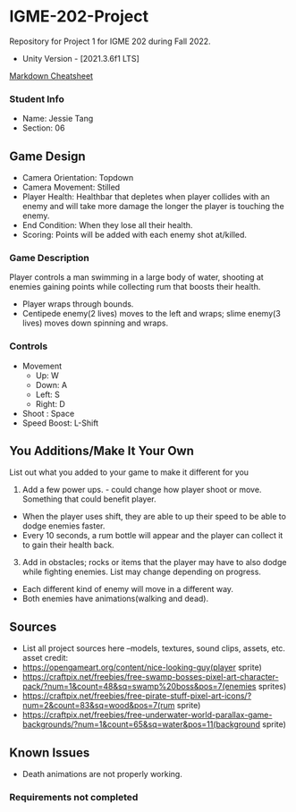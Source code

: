 # IGME-202-Project
Repository for Project 1 for IGME 202 during Fall 2022.
- Unity Version - [2021.3.6f1 LTS]

[Markdown Cheatsheet](https://github.com/adam-p/markdown-here/wiki/Markdown-Here-Cheatsheet)

### Student Info

-   Name: Jessie Tang
-   Section: 06

## Game Design

-   Camera Orientation: Topdown
-   Camera Movement: Stilled
-   Player Health: Healthbar that depletes when player collides with an enemy and will take more damage the longer the player is touching the enemy.
-   End Condition: When they lose all their health.
-   Scoring: Points will be added with each enemy shot at/killed.

### Game Description

Player controls a man swimming in a large body of water, shooting at enemies gaining points while collecting rum that boosts their health.
-   Player wraps through bounds.
-   Centipede enemy(2 lives) moves to the left and wraps; slime enemy(3 lives) moves down spinning and wraps.

### Controls

-   Movement
    -   Up: W
    -   Down: A
    -   Left: S
    -   Right: D
-   Shoot : Space
-   Speed Boost: L-Shift

## You Additions/Make It Your Own

List out what you added to your game to make it different for you
1. Add a few power ups. - could change how player shoot or move. Something that could benefit player.
-   When the player uses shift, they are able to up their speed to be able to dodge enemies faster.
-   Every 10 seconds, a rum bottle will appear and the player can collect it to gain their health back.
3. Add in obstacles; rocks or items that the player may have to also dodge while fighting enemies.
List may change depending on progress.
-   Each different kind of enemy will move in a different way.
-   Both enemies have animations(walking and dead).

## Sources

-   List all project sources here –models, textures, sound clips, assets, etc.
asset credit: 
- https://opengameart.org/content/nice-looking-guy(player sprite)
- https://craftpix.net/freebies/free-swamp-bosses-pixel-art-character-pack/?num=1&count=48&sq=swamp%20boss&pos=7(enemies sprites)
- https://craftpix.net/freebies/free-pirate-stuff-pixel-art-icons/?num=2&count=83&sq=wood&pos=7(rum sprite)
- https://craftpix.net/freebies/free-underwater-world-parallax-game-backgrounds/?num=1&count=65&sq=water&pos=11(background sprite)

## Known Issues
- Death animations are not properly working.

### Requirements not completed
